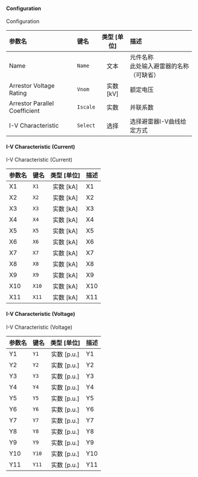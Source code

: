 <!--
DO NOT EDIT THIS FILE DIRECTLY.
This file is generated by tools/comp-docs.js.
All changes will be overwritten by regeneration.
-->

<slot class="model-parameters">

#### Configuration

Configuration

| 参数名 | 键名 | 类型 [单位] | 描述 |
|:------ |:---- |:-----------:|:---- |
| Name | `Name` | 文本 | 元件名称 <br>此处输入避雷器的名称（可缺省） |
| Arrestor Voltage Rating | `Vnom` | 实数 [kV] | 额定电压 |
| Arrestor Parallel Coefficient | `Iscale` | 实数 | 并联系数 |
| I\-V Characteristic | `Select` | 选择 | 选择避雷器I-V曲线给定方式 |

#### I\-V Characteristic \(Current\)

I-V Characteristic (Current)

| 参数名 | 键名 | 类型 [单位] | 描述 |
|:------ |:---- |:-----------:|:---- |
| X1 | `X1` | 实数 [kA] | X1 |
| X2 | `X2` | 实数 [kA] | X2 |
| X3 | `X3` | 实数 [kA] | X3 |
| X4 | `X4` | 实数 [kA] | X4 |
| X5 | `X5` | 实数 [kA] | X5 |
| X6 | `X6` | 实数 [kA] | X6 |
| X7 | `X7` | 实数 [kA] | X7 |
| X8 | `X8` | 实数 [kA] | X8 |
| X9 | `X9` | 实数 [kA] | X9 |
| X10 | `X10` | 实数 [kA] | X10 |
| X11 | `X11` | 实数 [kA] | X11 |

#### I\-V Characteristic \(Voltage\)

I-V Characteristic (Voltage)

| 参数名 | 键名 | 类型 [单位] | 描述 |
|:------ |:---- |:-----------:|:---- |
| Y1 | `Y1` | 实数 [p\.u\.] | Y1 |
| Y2 | `Y2` | 实数 [p\.u\.] | Y2 |
| Y3 | `Y3` | 实数 [p\.u\.] | Y3 |
| Y4 | `Y4` | 实数 [p\.u\.] | Y4 |
| Y5 | `Y5` | 实数 [p\.u\.] | Y5 |
| Y6 | `Y6` | 实数 [p\.u\.] | Y6 |
| Y7 | `Y7` | 实数 [p\.u\.] | Y7 |
| Y8 | `Y8` | 实数 [p\.u\.] | Y8 |
| Y9 | `Y9` | 实数 [p\.u\.] | Y9 |
| Y10 | `Y10` | 实数 [p\.u\.] | Y10 |
| Y11 | `Y11` | 实数 [p\.u\.] | Y11 |


</slot>
